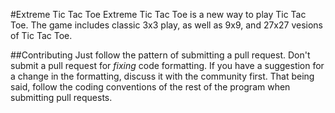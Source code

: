 #Extreme Tic Tac Toe 
Extreme Tic Tac Toe is a new way to play Tic Tac Toe. The game includes classic 3x3 play, as well as 9x9, and 27x27 
vesions of Tic Tac Toe. 

##Contributing
Just follow the pattern of submitting a pull request. Don't submit a pull request for _fixing_ code formatting. If
you have a suggestion for a change in the formatting, discuss it with the community first. That being said, follow
the coding conventions of the rest of the program when submitting pull requests. 